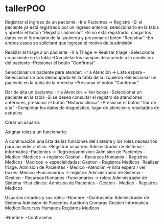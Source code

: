 # tallerPOO

Registrar el ingreso de un paciente:
-Ir a Pacientes -> Registro
-Si el paciente ya está registrado por un ingreso anterior, seleccionarlo en la tabla y apretar el botón "Registrar admisión"
-Si no está registrado, cargar los datos en el formulario de la izquierda y presionar el botón "Registrar"
-En ambos casos se solicitará que ingrese el motivo de la admisión

Realizar el triage a un paciente:
-Ir a Triage -> Realizar triage
-Seleccionar un paciente en la tabla
-Completar los campos de acuerdo a la condición del paciente
-Presionar el botón "Confirmar"

Seleccionar un paciente para atender:
-Ir a Atención -> Lista espera
-Seleccionar un box desocupado en la tabla de la izquierda
-Seleccionar un paciente en la tabla de la derecha
-Presionar el botón "Confirmar"

Dar de alta un paciente:
-Ir a Atención -> Ver boxes
-Seleccionar un paciente en la tabla
-Si se desea consultar el registro de atenciones anteriores, presionar el botón "Historia clínica"
-Presionar el botón "Dar de alta"
-Completar los datos de diagnóstico, lugar de atencion y resultados de estudios

Crear un usuario:

Asignar roles a un funcionario:

A continuación una lista de las funciones del sistema y los roles necesarios para acceder a ellas:
-Registrar usuarios: Administrador de Sistema - informatica
-Pacientes -> Registro/admision: Admision de Pacientes - Medico
-Medicos -> registro: Gestion - Recursos Humanos - Registros Medicos
-Medicos -> especialidades: Gestion - Registros Medicos
-Realizar triage: Admision de Pacientes - Medico
-Atención -> lista espera / ver boxes: Medico
-Funcionarios -> registro: Administrador de Sistema - Gestion - Recursos Humanos
-Funcionarios -> roles: Administrador de Sistema
-Hist clinica: Admision de Pacientes - Gestion - Medico - Registros Medicos

Usuarios creados y sus roles:
-Nombre: 
-Contraseña: 
  Administrador de Sistema
  Admision de Pacientes
  Auditoria
  Compras
  Gestion
  Informatica
  Medico
  Recursos Humanos
  Registros Medicos

-Nombre:
-Contraseña:
